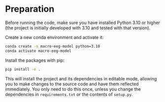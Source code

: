 # Preparation

Before running the code, make sure you have installed Python 3.10 or higher
(the project is initially developed with 3.10 and tested with that version).

Create a new conda environment and activate it:

```sh
conda create -n macro-eeg-model python=3.10
conda activate macro-eeg-model
```

Install the packages with pip: 
```sh
pip install -e .
```
This will install the project and its dependencies in editable mode, 
allowing you to make changes to the source code and have them reflected immediately.
You only need to do this once, unless you change the dependencies 
in `requirements.txt` or the contents of `setup.py`.

